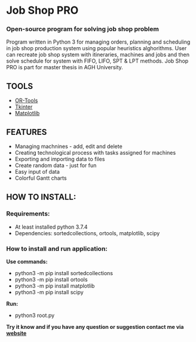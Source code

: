 # Job Shop PRO
### Open-source program for solving job shop problem

Program written in Python 3 for managing orders, planning and scheduling in job shop production system using popular heuristics alghorithms.
User can recreate job shop system with itineraries, machines and jobs and then solve schedule for system with FIFO, LIFO, SPT & LPT methods.
Job Shop PRO is part for master thesis in AGH University.

## TOOLS
* [OR-Tools](https://developers.google.com/optimization/)
* [Tkinter](https://wiki.python.org/moin/TkInter)
* [Matplotlib](https://matplotlib.org/)

## FEATURES
* Managing machnines - add, edit and delete
* Creating technological process with tasks assigned for machines
* Exporting and importing data to files
* Create random data - just for fun
* Easy input of data
* Colorful Gantt charts

## HOW TO INSTALL:
### Requirements:
* At least installed python 3.7.4
* Dependencies: sortedcollections, ortools, matplotlib, scipy

### How to install and run application:
**Use commands:**
* python3 -m pip install sortedcollections
* python3 -m pip install ortools
* python3 -m pip install matplotlib
* python3 -m pip install scipy

**Run:**
* python3 root.py


**Try it know and if you have any question or suggestion contact me via [website](http://www.kastelik.com.pl/)**
